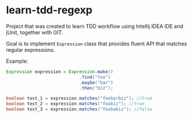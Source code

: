 # learn-tdd-regexp
Project that was created to learn TDD workflow using Intellij IDEA IDE and jUnit, together with GIT.

Goal is to implement `Expression` class that provides fluent API that matches regular expressions.


Example:

```java
Expression expression = Expression.make()
                            .find("foo")
                            .maybe("bar")
                            .then("biz");

boolean test_1 = expression.matches("foobarbiz"); //true
boolean test_2 = expression.matches("foobiz"); //true
boolean test_3 = expression.matches("foobabiz"); //false
```